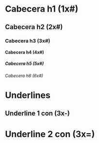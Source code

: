 # Cabecera h1 (1x#)
## Cabecera h2 (2x#)
### Cabecera h3 (3x#)
#### Cabecera h4 (4x#)
##### Cabecera h5 (5x#)
###### Cabecera h6 (6x#)

# Underlines
Underline 1 con (3x-)
---------------------

Underline 2 con (3x=)
=====================

